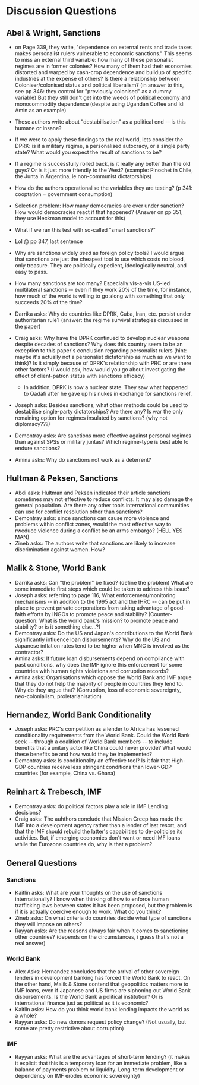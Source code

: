 # Discussion Questions

## Abel & Wright, Sanctions

- on Page 339, they write, "dependence on external rents and trade taxes makes personalist rulers vulnerable to economic sanctions." This seems to miss an external third variable: how many of these personalist regimes are in former colonies? How many of them had their economies distorted and warped by cash-crop dependence and buildup of specific industries at the expense of others? Is there a relationship between Coloniser/colonised status and political liberalism? (in answer to this, see pp 346: they control for "previously colonised" as a dummy variable) But they still don't get into the weeds of political economy and monocommodity dependence (despite using Ugandan Coffee and Idi Amin as an example)
- These authors write about "destabilisation" as a political end -- is this humane or insane?
- If we were to apply these findings to the real world, lets consider the DPRK: is it a military regime, a personalised autocracy, or a single party state? What would you expect the result of sanctions to be?
- If a regime is successfully rolled back, is it really any better than the old guys? Or is it just more friendly to the West? (example: Pinochet in Chile, the Junta in Argentina, ie non-communist dictatorships)
- How do the authors operationalise the variables they are testing? (p 341: cooptation = government consumption)
- Selection problem: How many democracies are ever under sanction? How would democracies react if that happened? (Answer on pp 351, they use Heckman model to account for this)
- What if we ran this test with so-called "smart sanctions?"
- Lol @ pp 347, last sentence
- Why are sanctions widely *used* as foreign policy tools? I would argue that sanctions are just the cheapest tool to use which costs no blood, only treasure. They are politically expedient, ideologically neutral, and easy to pass.
- How many sanctions are too many? Especially vis-a-vis US-led multilateral sanctions -- even if they work 20% of the time, for instance, how much of the world is willing to go along with something that only succeeds 20% of the time?

- Darrika asks: Why do countries like DPRK, Cuba, Iran, etc. persist under authoritarian rule? (answer: the regime survival strategies discussed in the paper)
- Craig asks: Why have the DPRK continued to develop nuclear weapons despite decades of sanctions? Why does this country seem to be an exception to this paper's conclusion regarding personalist rulers (hint: maybe it's actually not a personalist dictatorship as much as we want to think)? Is it simply because of DPRK's relationship with PRC or are there other factors? (I would ask, how would you go about investigating the effect of client-patron status with sanctions efficacy)
    * In addition, DPRK is now a nuclear state. They saw what happened to Qadafi after he gave up his nukes in exchange for sanctions relief.
- Joseph asks: Besides sanctions, what other methods could be used to destabilise single-party dictatorships? Are there any? Is war the only remaining option for regimes insulated by sanctions? (why not diplomacy???)
- Demontray asks: Are sanctions more effective against personal regimes than against SPSs or military juntas? Which regime-type is best able to endure sanctions?
- Amina asks: Why do sanctions not work as a deterrent? 


## Hultman & Peksen, Sanctions 

- Abdi asks: Hultman and Peksen indicated their article sanctions sometimes may not effective to reduce conflicts. It may also damage the general population. Are there any other tools international communities can use for conflict resolution other than sanctions? 
- Demontray asks: since sanctions can cause more violence and problems within conflict zones, would the most effective way to rweduce violence during a conflict be an arms embargo? (HELL YES MAN)
- Zineb asks: The authors write that sanctions are likely to increase discrimination against women. How?

## Malik \& Stone, World Bank

- Darrika asks: Can "the problem" be fixed? (define the problem) What are some immediate first steps which could be taken to address this issue?
- Joseph asks: referring to page 116, What enforcement/monitoring mechanisms -- in addition to the 1995 act and the IHRC -- can be put in place to prevent private corporations from taking advantage of good-faith efforts by INGOs to promote peace and stability? (Counter-question: What is the world bank's mission? to promote peace and stability? or is it something else...?)
- Demontray asks: Do the US and Japan's contributions to the World Bank significantly influence loan disbursements? Why do the US and Japanese inflation rates tend to be higher when MNC is involved as the contractor?
- Amina asks: If future loan disbursements depend on compliance with past conditions, why does the IMF ignore this enforcement for some countries with human rights violations and corruption records?
- Amina asks: Organisations which oppose the World Bank and IMF argue that they do not help the majority of people in countries they lend to. Why do they argue that? (Corruption, loss of economic sovereignty, neo-colonialism, proletarianisation)

## Hernandez, World Bank Conditionality

- Joseph asks: PRC's competition as a lender to Africa has lessened conditionality requirements from the World Bank. Could the World Bank seek -- through a coalition of World Bank members -- to include benefits that a unitary actor like China could never provide? What would these benefits be and how would they be implemented? 
- Demontray asks: Is conditionality an effective tool? Is it fair that High-GDP countries receive less stringent conditions than lower-GDP countries (for example, China vs. Ghana)

## Reinhart & Trebesch, IMF 

- Demontray asks: do political factors play a role in IMF Lending decisions?
- Craig asks: The auhthors conclude that Mission Creep has made the IMF into a development agency rather than a lender of last resort, and that the IMF should rebuild the latter's capabilities to de-politicise its activities. But, if emerging economies don't want or need IMF loans while the Eurozone countries do, why is that a problem?

## General Questions

### Sanctions

- Kaitlin asks: What are your thoughts on the use of sanctions internationally? I know when thinking of how to enforce human trafficking laws between states it has been proposed, but the problem is if it is actually coercive enough to work. What do you think?
- Zineb asks: On what criteria do countries decide what type of sanctions they will impose on others? 
- Rayyan asks: Are the reasons always fair when it comes to sanctioning other countries? (depends on the circumstances, i guess that's not a real answer)

### World Bank

- Alex Asks: Hernandez concludes that the arrival of other sovereign lenders in development banking has forced the World Bank to react. On the other hand, Malik & Stone contend that geopolitics matters more to IMF loans, even if Japanese and US firms are siphoning out World Bank disbursements. Is the World Bank a political institution? Or is international finance just as political as it is economic?
- Kaitlin asks: How do you think world bank lending impacts the world as a whole? 
- Rayyan asks: Do new donors request policy change? (Not usually, but some are pretty restrictive about corruption)

### IMF

- Rayyan asks: What are the advantages of short-term lending? (it makes it explicit that this is a temporary loan for an immediate problem, like a balance of payments problem or liquidity. Long-term development or dependency on IMF erodes economic sovereignty)
